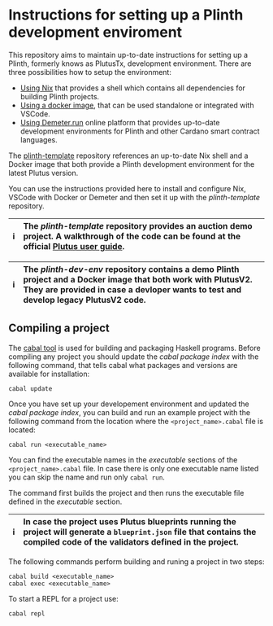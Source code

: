 # Instructions for setting up a Plinth development enviroment 

This repository aims to maintain up-to-date instructions for setting up a Plinth, formerly knows as PlutusTx, development environment. There are three possibilities how to setup the environment:  
* [Using Nix](https://github.com/iohkedu/plutus-dev-env/blob/main/instructions/using-nix.md) that provides a shell which contains all dependencies for building Plinth projects. 
* [Using a docker image](https://github.com/iohkedu/plutus-dev-env/blob/main/instructions/using-docker.md), that can be used standalone or integrated with VSCode. 
* [Using Demeter.run](https://github.com/iohkedu/plutus-dev-env/blob/main/instructions/using-demeter-run.md) online platform that provides up-to-date development environments for Plinth and other Cardano smart contract languages. 

The [plinth-template](https://github.com/IntersectMBO/plinth-template/tree/main) repository references an up-to-date Nix shell and a Docker image that both provide a Plinth development environment for the latest Plutus version. 

You can use the instructions provided here to install and configure Nix, VSCode with Docker or Demeter and then set it up with the *plinth-template* repository. 

| :information_source: | The *plinth-template* repository provides an auction demo project. A walkthrough of the code can be found at the official [Plutus user guide](https://plutus.cardano.intersectmbo.org/docs/category/example-an-auction-smart-contract). |  
|----------------------|:-------------------------------------------------------------------------------------------------------------------------------------------------------------------------------------------------------------------------------------------|   

| :information_source: | The *plinth-dev-env* repository contains a demo Plinth project and a Docker image that both work with PlutusV2. They are provided in case a devloper wants to test and develop legacy PlutusV2 code. |  
|----------------------|:---------------------------------------------------------------------------------------------------------------------------------------------------------------------------------------------------------|  

## Compiling a project 

The [cabal tool](https://cabal.readthedocs.io/en/stable/) is used for building and packaging Haskell programs. Before compiling any project you should update the *cabal package index* with the following command, that tells cabal what packages and versions are available for installation: 
```console
cabal update
```

Once you have set up your developement environment and updated the *cabal package index*, you can build and run an example project with the following command from the location where the `<project_name>.cabal` file is located: 
```console
cabal run <executable_name>
```

You can find the executable names in the *executable* sections of the `<project_name>.cabal` file. In case there is only one executable name listed you can skip the name and run only `cabal run`. 

The command first builds the project and then runs the executable file defined in the *executable* section. 

| :information_source: | In case the project uses Plutus blueprints running the project will generate a `blueprint.json` file that contains the compiled code of the validators defined in the project. |  
|----------------------|:------------------------------------------------------------------------------------------------------------------------------------------------------------------|  

The following commands perform building and runing a project in two steps:
```console
cabal build <executable_name>
cabal exec <executable_name>
```

To start a REPL for a project use: 
```console
cabal repl
```
